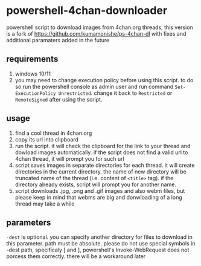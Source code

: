 # powershell-4chan-downloader
powershell script to download images from 4chan.org threads,
this version is a fork of https://github.com/kumamonishe/ps-4chan-dl with fixes and additional paramaters added in the future
## requirements
1. windows 10/11
2. you may need to change execution policy before using this script. to do so run the powershell console as admin user and run command ```Set-ExecutionPolicy Unrestricted```. change it back to ```Restricted``` or ```RemoteSigned``` after using the script. 
## usage
1. find a cool thread in 4chan.org 
2. copy its url into clipboard
3. run the script. it will check the clipboard for the link to your thread and dowload images automatically. if the script does not find a valid url to 4chan thread, it will prompt you for such url
4. script saves images in separate directories for each thread. it will create directories in the current directory. the name of new directory will be truncated name of the thread (i.e. content of ```<title>``` tag). if the directory already exists, script will prompt you for another name.
5. script downloads .jpg, .png and .gif images and also webm files, but please keep in mind that webms are big and donwloading of a long thread may take a while
## parameters
```-dest``` is optional. you can specify another directory for files to download in this parameter. path must be absolute. please do not use special symbols in -dest path, specificaly [ and ], powershell's Invoke-WebRequest does not porcess them correctly. there will be a workaround later
